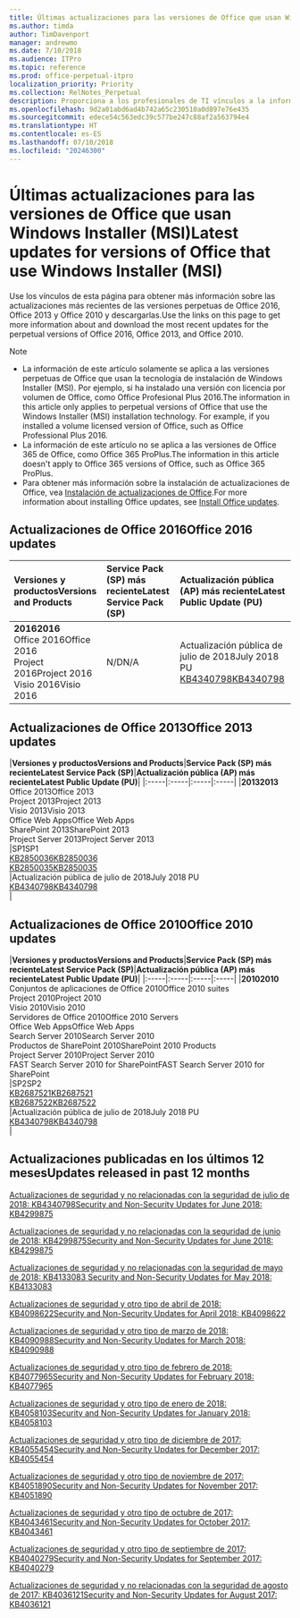 ```yaml
---
title: Últimas actualizaciones para las versiones de Office que usan Windows Installer (MSI)
ms.author: timda
author: TimDavenport
manager: andrewmo
ms.date: 7/10/2018
ms.audience: ITPro
ms.topic: reference
ms.prod: office-perpetual-itpro
localization_priority: Priority
ms.collection: RelNotes_Perpetual
description: Proporciona a los profesionales de TI vínculos a la información de las últimas actualizaciones de las versiones perpetuas de Office 2016, Office 2013 y Office 2010.
ms.openlocfilehash: 9d2a01abd6ad4b742a65c230510a0d897e76e435
ms.sourcegitcommit: edece54c563edc39c577be247c88af2a563794e4
ms.translationtype: HT
ms.contentlocale: es-ES
ms.lasthandoff: 07/10/2018
ms.locfileid: "20246300"
---
```

# <a name="latest-updates-for-versions-of-office-that-use-windows-installer-msi"></a><span data-ttu-id="82d4b-103">Últimas actualizaciones para las versiones de Office que usan Windows Installer (MSI)</span><span class="sxs-lookup"><span data-stu-id="82d4b-103">Latest updates for versions of Office that use Windows Installer (MSI)</span></span>

<span data-ttu-id="82d4b-104">Use los vínculos de esta página para obtener más información sobre las actualizaciones más recientes de las versiones perpetuas de Office 2016, Office 2013 y Office 2010 y descargarlas.</span><span class="sxs-lookup"><span data-stu-id="82d4b-104">Use the links on this page to get more information about and download the most recent updates for the perpetual versions of Office 2016, Office 2013, and Office 2010.</span></span>
  
 
> [!NOTE]
> - <span data-ttu-id="82d4b-p101">La información de este artículo solamente se aplica a las versiones perpetuas de Office que usan la tecnología de instalación de Windows Installer (MSI). Por ejemplo, si ha instalado una versión con licencia por volumen de Office, como Office Profesional Plus 2016.</span><span class="sxs-lookup"><span data-stu-id="82d4b-p101">The information in this article only applies to perpetual versions of Office that use the Windows Installer (MSI) installation technology. For example, if you installed a volume licensed version of Office, such as Office Professional Plus 2016.</span></span>
> - <span data-ttu-id="82d4b-107">La información de este artículo no se aplica a las versiones de Office 365 de Office, como Office 365 ProPlus.</span><span class="sxs-lookup"><span data-stu-id="82d4b-107">The information in this article doesn't apply to Office 365 versions of Office, such as Office 365 ProPlus.</span></span>
> - <span data-ttu-id="82d4b-108">Para obtener más información sobre la instalación de actualizaciones de Office, vea [Instalación de actualizaciones de Office](https://support.office.com/article/2ab296f3-7f03-43a2-8e50-46de917611c5).</span><span class="sxs-lookup"><span data-stu-id="82d4b-108">For more information about installing Office updates, see [Install Office updates](https://support.office.com/article/2ab296f3-7f03-43a2-8e50-46de917611c5).</span></span> 


## <a name="office-2016-updates"></a><span data-ttu-id="82d4b-109">Actualizaciones de Office 2016</span><span class="sxs-lookup"><span data-stu-id="82d4b-109">Office 2016 updates</span></span>

|<span data-ttu-id="82d4b-110">**Versiones y productos**</span><span class="sxs-lookup"><span data-stu-id="82d4b-110">**Versions and Products**</span></span>|<span data-ttu-id="82d4b-111">**Service Pack (SP) más reciente**</span><span class="sxs-lookup"><span data-stu-id="82d4b-111">**Latest Service Pack (SP)**</span></span>|<span data-ttu-id="82d4b-112">**Actualización pública (AP) más reciente**</span><span class="sxs-lookup"><span data-stu-id="82d4b-112">**Latest Public Update (PU)**</span></span>|
|:-----|:-----|:-----|
|<span data-ttu-id="82d4b-113">**2016**</span><span class="sxs-lookup"><span data-stu-id="82d4b-113">**2016**</span></span> <br/> <span data-ttu-id="82d4b-114">Office 2016</span><span class="sxs-lookup"><span data-stu-id="82d4b-114">Office 2016</span></span>  <br/> <span data-ttu-id="82d4b-115">Project 2016</span><span class="sxs-lookup"><span data-stu-id="82d4b-115">Project 2016</span></span>  <br/> <span data-ttu-id="82d4b-116">Visio 2016</span><span class="sxs-lookup"><span data-stu-id="82d4b-116">Visio 2016</span></span>  <br/> |<span data-ttu-id="82d4b-117">N/D</span><span class="sxs-lookup"><span data-stu-id="82d4b-117">N/A</span></span>  <br/> |<span data-ttu-id="82d4b-118">Actualización pública de julio de 2018</span><span class="sxs-lookup"><span data-stu-id="82d4b-118">July 2018 PU</span></span>  <br/> [<span data-ttu-id="82d4b-119">KB4340798</span><span class="sxs-lookup"><span data-stu-id="82d4b-119">KB4340798</span></span>](https://support.microsoft.com/es-ES/help/4340798) <br/> |
   
## <a name="office-2013-updates"></a><span data-ttu-id="82d4b-120">Actualizaciones de Office 2013</span><span class="sxs-lookup"><span data-stu-id="82d4b-120">Office 2013 updates</span></span>

|<span data-ttu-id="82d4b-121">**Versiones y productos**</span><span class="sxs-lookup"><span data-stu-id="82d4b-121">**Versions and Products**</span></span>|<span data-ttu-id="82d4b-122">**Service Pack (SP) más reciente**</span><span class="sxs-lookup"><span data-stu-id="82d4b-122">**Latest Service Pack (SP)**</span></span>|<span data-ttu-id="82d4b-123">**Actualización pública (AP) más reciente**</span><span class="sxs-lookup"><span data-stu-id="82d4b-123">**Latest Public Update (PU)**</span></span>|
|:-----|:-----|:-----|:-----|
|<span data-ttu-id="82d4b-124">**2013**</span><span class="sxs-lookup"><span data-stu-id="82d4b-124">**2013**</span></span> <br/> <span data-ttu-id="82d4b-125">Office 2013</span><span class="sxs-lookup"><span data-stu-id="82d4b-125">Office 2013</span></span>  <br/> <span data-ttu-id="82d4b-126">Project 2013</span><span class="sxs-lookup"><span data-stu-id="82d4b-126">Project 2013</span></span>  <br/> <span data-ttu-id="82d4b-127">Visio 2013</span><span class="sxs-lookup"><span data-stu-id="82d4b-127">Visio 2013</span></span>  <br/> <span data-ttu-id="82d4b-128">Office Web Apps</span><span class="sxs-lookup"><span data-stu-id="82d4b-128">Office Web Apps</span></span>  <br/> <span data-ttu-id="82d4b-129">SharePoint 2013</span><span class="sxs-lookup"><span data-stu-id="82d4b-129">SharePoint 2013</span></span>  <br/> <span data-ttu-id="82d4b-130">Project Server 2013</span><span class="sxs-lookup"><span data-stu-id="82d4b-130">Project Server 2013</span></span>  <br/> |<span data-ttu-id="82d4b-131">SP1</span><span class="sxs-lookup"><span data-stu-id="82d4b-131">SP1</span></span> <br/> [<span data-ttu-id="82d4b-132">KB2850036</span><span class="sxs-lookup"><span data-stu-id="82d4b-132">KB2850036</span></span>](https://support.microsoft.com/kb/2850036) <br/>[<span data-ttu-id="82d4b-133">KB2850035</span><span class="sxs-lookup"><span data-stu-id="82d4b-133">KB2850035</span></span>](https://support.microsoft.com/kb/2850035) <br/> |<span data-ttu-id="82d4b-134">Actualización pública de julio de 2018</span><span class="sxs-lookup"><span data-stu-id="82d4b-134">July 2018 PU</span></span>  <br/> [<span data-ttu-id="82d4b-135">KB4340798</span><span class="sxs-lookup"><span data-stu-id="82d4b-135">KB4340798</span></span>](https://support.microsoft.com/es-ES/help/4340798) <br/> |
   
## <a name="office-2010-updates"></a><span data-ttu-id="82d4b-136">Actualizaciones de Office 2010</span><span class="sxs-lookup"><span data-stu-id="82d4b-136">Office 2010 updates</span></span>

|<span data-ttu-id="82d4b-137">**Versiones y productos**</span><span class="sxs-lookup"><span data-stu-id="82d4b-137">**Versions and Products**</span></span>|<span data-ttu-id="82d4b-138">**Service Pack (SP) más reciente**</span><span class="sxs-lookup"><span data-stu-id="82d4b-138">**Latest Service Pack (SP)**</span></span>|<span data-ttu-id="82d4b-139">**Actualización pública (AP) más reciente**</span><span class="sxs-lookup"><span data-stu-id="82d4b-139">**Latest Public Update (PU)**</span></span>|
|:-----|:-----|:-----|:-----|
|<span data-ttu-id="82d4b-140">**2010**</span><span class="sxs-lookup"><span data-stu-id="82d4b-140">**2010**</span></span> <br/> <span data-ttu-id="82d4b-141">Conjuntos de aplicaciones de Office 2010</span><span class="sxs-lookup"><span data-stu-id="82d4b-141">Office 2010 suites</span></span>  <br/> <span data-ttu-id="82d4b-142">Project 2010</span><span class="sxs-lookup"><span data-stu-id="82d4b-142">Project 2010</span></span>  <br/> <span data-ttu-id="82d4b-143">Visio 2010</span><span class="sxs-lookup"><span data-stu-id="82d4b-143">Visio 2010</span></span>  <br/> <span data-ttu-id="82d4b-144">Servidores de Office 2010</span><span class="sxs-lookup"><span data-stu-id="82d4b-144">Office 2010 Servers</span></span>  <br/> <span data-ttu-id="82d4b-145">Office Web Apps</span><span class="sxs-lookup"><span data-stu-id="82d4b-145">Office Web Apps</span></span>  <br/> <span data-ttu-id="82d4b-146">Search Server 2010</span><span class="sxs-lookup"><span data-stu-id="82d4b-146">Search Server 2010</span></span>  <br/> <span data-ttu-id="82d4b-147">Productos de SharePoint 2010</span><span class="sxs-lookup"><span data-stu-id="82d4b-147">SharePoint 2010 Products</span></span>  <br/> <span data-ttu-id="82d4b-148">Project Server 2010</span><span class="sxs-lookup"><span data-stu-id="82d4b-148">Project Server 2010</span></span>  <br/> <span data-ttu-id="82d4b-149">FAST Search Server 2010 for SharePoint</span><span class="sxs-lookup"><span data-stu-id="82d4b-149">FAST Search Server 2010 for SharePoint</span></span>  <br/> |<span data-ttu-id="82d4b-150">SP2</span><span class="sxs-lookup"><span data-stu-id="82d4b-150">SP2</span></span> <br/>[<span data-ttu-id="82d4b-151">KB2687521</span><span class="sxs-lookup"><span data-stu-id="82d4b-151">KB2687521</span></span>](https://support.microsoft.com/kb/2687521) <br/> [<span data-ttu-id="82d4b-152">KB2687522</span><span class="sxs-lookup"><span data-stu-id="82d4b-152">KB2687522</span></span>](https://support.microsoft.com/kb/2687522) <br/> |<span data-ttu-id="82d4b-153">Actualización pública de julio de 2018</span><span class="sxs-lookup"><span data-stu-id="82d4b-153">July 2018 PU</span></span> <br/>[<span data-ttu-id="82d4b-154">KB4340798</span><span class="sxs-lookup"><span data-stu-id="82d4b-154">KB4340798</span></span>](https://support.microsoft.com/es-ES/help/4340798) <br/>|
   

   
## <a name="updates-released-in-past-12-months"></a><span data-ttu-id="82d4b-155">Actualizaciones publicadas en los últimos 12 meses</span><span class="sxs-lookup"><span data-stu-id="82d4b-155">Updates released in past 12 months</span></span>

[<span data-ttu-id="82d4b-156">Actualizaciones de seguridad y no relacionadas con la seguridad de julio de 2018: KB4340798</span><span class="sxs-lookup"><span data-stu-id="82d4b-156">Security and Non-Security Updates for June 2018: KB4299875</span></span>](https://support.microsoft.com/help/4340798)   

[<span data-ttu-id="82d4b-157">Actualizaciones de seguridad y no relacionadas con la seguridad de junio de 2018: KB4299875</span><span class="sxs-lookup"><span data-stu-id="82d4b-157">Security and Non-Security Updates for June 2018: KB4299875</span></span>](https://support.microsoft.com/help/4299875)  

[<span data-ttu-id="82d4b-158">Actualizaciones de seguridad y no relacionadas con la seguridad de mayo de 2018: KB4133083 </span><span class="sxs-lookup"><span data-stu-id="82d4b-158">Security and Non-Security Updates for May 2018: KB4133083 </span></span>](https://support.microsoft.com/es-ES/help/4133083)
  
[<span data-ttu-id="82d4b-159">Actualizaciones de seguridad y otro tipo de abril de 2018: KB4098622</span><span class="sxs-lookup"><span data-stu-id="82d4b-159">Security and Non-Security Updates for April 2018: KB4098622</span></span>](https://support.microsoft.com/es-ES/help/4098622) 
  
[<span data-ttu-id="82d4b-160">Actualizaciones de seguridad y otro tipo de marzo de 2018: KB4090988</span><span class="sxs-lookup"><span data-stu-id="82d4b-160">Security and Non-Security Updates for March 2018: KB4090988</span></span>](https://support.microsoft.com/es-ES/help/4090988)  
  
[<span data-ttu-id="82d4b-161">Actualizaciones de seguridad y otro tipo de febrero de 2018: KB4077965</span><span class="sxs-lookup"><span data-stu-id="82d4b-161">Security and Non-Security Updates for February 2018: KB4077965</span></span>](https://support.microsoft.com/help/4077965)  
  
[<span data-ttu-id="82d4b-162">Actualizaciones de seguridad y otro tipo de enero de 2018: KB4058103</span><span class="sxs-lookup"><span data-stu-id="82d4b-162">Security and Non-Security Updates for January 2018: KB4058103</span></span>](https://support.microsoft.com/help/4058103)   
  
[<span data-ttu-id="82d4b-163">Actualizaciones de seguridad y otro tipo de diciembre de 2017: KB4055454</span><span class="sxs-lookup"><span data-stu-id="82d4b-163">Security and Non-Security Updates for December 2017: KB4055454</span></span>](https://support.microsoft.com/help/4055454)   
  
[<span data-ttu-id="82d4b-164">Actualizaciones de seguridad y otro tipo de noviembre de 2017: KB4051890</span><span class="sxs-lookup"><span data-stu-id="82d4b-164">Security and Non-Security Updates for November 2017: KB4051890</span></span>](https://support.microsoft.com/help/4051890)   
  
[<span data-ttu-id="82d4b-165">Actualizaciones de seguridad y otro tipo de octubre de 2017: KB4043461</span><span class="sxs-lookup"><span data-stu-id="82d4b-165">Security and Non-Security Updates for October 2017: KB4043461</span></span>](https://support.microsoft.com/help/4043461)   
  
[<span data-ttu-id="82d4b-166">Actualizaciones de seguridad y otro tipo de septiembre de 2017: KB4040279</span><span class="sxs-lookup"><span data-stu-id="82d4b-166">Security and Non-Security Updates for September 2017: KB4040279</span></span>](https://support.microsoft.com/help/4040279)   
  
[<span data-ttu-id="82d4b-167">Actualizaciones de seguridad y no relacionadas con la seguridad de agosto de 2017: KB4036121</span><span class="sxs-lookup"><span data-stu-id="82d4b-167">Security and Non-Security Updates for August 2017: KB4036121</span></span>](https://support.microsoft.com/help/4036121)   
  

   
  
